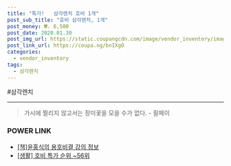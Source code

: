 ```yaml
--- 
title: "특가!   삼각렌치 호비 1개" 
post_sub_title: "호비 삼각렌치, 1개" 
post_money: ₩. 6,500 
post_date: 2020.01.30 
post_img_url: https://static.coupangcdn.com/image/vendor_inventory/images/2016/01/14/17/6/e41c114f-4404-44d5-b0c3-4ad68c44cfba.jpg 
post_link_url: https://coupa.ng/bnIXgO 
categories: 
  - vendor_inventory 
tags: 
  - 삼각렌치 
--- 
```

  #삼각렌치 
<hr> 

> 가시에 찔리지 않고서는 장미꽃을 모을 수가 없다. - 필페이 


### POWER LINK

* <a href="https://blog.naver.com/fasyy4321/221761179859" target="_blank">[책]윤홍식의 용호비결 강의 정보</a>
* <a href="https://blog.naver.com/sakai111/221789612738" target="_blank"> [생활] 호비 특가 순위 ~56위</a>

